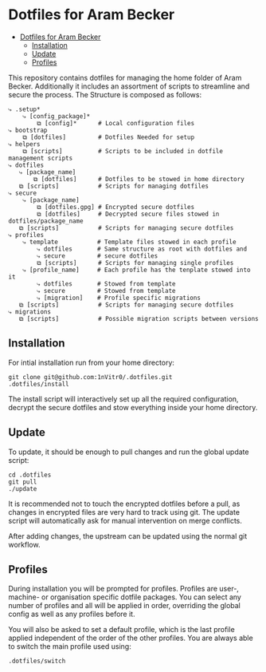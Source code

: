 # Dotfiles for Aram Becker

- [Dotfiles for Aram Becker](#dotfiles-for-aram-becker)
  - [Installation](#installation)
  - [Update](#update)
  - [Profiles](#profiles)

This repository contains dotfiles for managing the home folder of Aram Becker. Additionally it includes an assortment of scripts to streamline and secure the process. The Structure is composed as follows:

```
⤷ .setup*
    ⤷ [config_package]*
        ⧉ [config]*      # Local configuration files
⤷ bootstrap
    ⧉ [dotfiles]         # Dotfiles Needed for setup
⤷ helpers
    ⧉ [scripts]          # Scripts to be included in dotfile management scripts
⤷ dotfiles
   ⤷ [package_name]
       ⧉ [dotfiles]      # Dotfiles to be stowed in home directory
   ⧉ [scripts]           # Scripts for managing dotfiles 
⤷ secure
    ⤷ [package_name]
        ⧉ [dotfiles.gpg] # Encrypted secure dotfiles
        ⧉ [dotfiles]     # Decrypted secure files stowed in dotfiles/package_name
   ⧉ [scripts]           # Scripts for managing secure dotfiles 
⤷ profiles
    ⤷ template           # Template files stowed in each profile
        ⤷ dotfiles       # Same structure as root with dotfiles and
        ⤷ secure         # secure dotfiles
        ⧉ [scripts]      # Scripts for managing single profiles 
    ⤷ [profile_name]     # Each profile has the tenplate stowed into it
        ⤷ dotfiles       # Stowed from template
        ⤷ secure         # Stowed from template
        ⤷ [migration]    # Profile specific migrations
   ⧉ [scripts]           # Scripts for managing secure dotfiles 
⤷ migrations
   ⧉ [scripts]           # Possible migration scripts between versions
```

## Installation

For intial installation run from your home directory:

```
git clone git@github.com:1nVitr0/.dotfiles.git
.dotfiles/install
```

The install script will interactively set up all the required configuration, decrypt the secure dotfiles and stow everything inside your home directory.

## Update

To update, it should be enough to pull changes and run the global update script:

```
cd .dotfiles
git pull
./update
```

It is recommended not to touch the encrypted dotfiles before a pull, as changes in encrypted files are very hard to track using git. The update script will automatically ask for manual intervention on merge conflicts.

After adding changes, the upstream can be updated using the normal git workflow.

## Profiles

During installation you will be prompted for profiles. Profiles are user-, machine- or organisation specific dotfile packages. You can select any number of profiles and all will be applied in order, overriding the global config as well as any profiles before it.

You will also be asked to set a default profile, which is the last profile applied independent of the order of the other profiles. You are always able to switch the main profile used using:

```
.dotfiles/switch
```